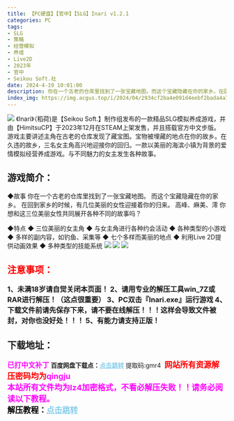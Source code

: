 ```yaml
---
title: 【PC硬盘】【官中】【SLG】Inari v1.2.1
categories: PC
tags:
- SLG
- 策略
- 经营模拟
- 养成
- Live2D
- 2023年
- 官中
- Seikou Soft.社
date: 2024-4-19 10:01:00
description: 你在一个古老的仓库里找到了一张宝藏地图。而这个宝藏隐藏在你的家乡。在回到家乡的时候，有几位美丽的女性迎接着你的归来。高峰、麻美、澪。你想和这三位美丽女性共同展开各种不同的故事吗？
index_img: https://img.acgus.top/i/2024/04/2934cf2ba4e091d4eebf2bada4a7e741.webp
---
```

![](https://img.acgus.top/i/2024/04/2934cf2ba4e091d4eebf2bada4a7e741.webp)
《Inari》（稻荷)是【Seikou Soft.】制作组发布的一款精品SLG模拟养成游戏，并由【HimitsuCP】于2023年12月在STEAM上架发售，并且搭载官方中文步版。
游戏主要讲述主角在古老的仓库发现了藏宝图。宝物被埋藏的地点在你的故乡。在久违的故乡，三名女主角高兴地迎接你的回归。一款以美丽的海滨小镇为背景的爱情模拟经营养成游戏。与不同魅力的女主发生各种故事。

## 游戏简介：
◆故事
你在一个古老的仓库里找到了一张宝藏地图。
而这个宝藏隐藏在你的家乡。
在回到家乡的时候，有几位美丽的女性迎接着你的归来。
高峰、麻美、澪
你想和这三位美丽女性共同展开各种不同的故事吗？

◆特点
◆ 三位美丽的女主角
◆ 与女主角进行各种约会活动
◆ 各种类型的小游戏
◆ 多样的副内容，如钓鱼、采集等
◆ 七个多样而美丽的地点
◆ 利用Live 2D提供动画效果
◆ 多种类型的技能系统
![](https://img.acgus.top/i/2024/04/f5879fa065294755c2deb05f71b6b90c.webp)
![](https://img.acgus.top/i/2024/04/e736448490fdb2b4ef8f1231d868362c.webp)
![](https://img.acgus.top/i/2024/04/46ab5defc6881763a7b08cc7fb63eb59.webp)






## <font color=#FF0000 >注意事项：</font>
<font size=3><b>1、未满18岁请自觉关闭本页面！
2、请用专业的解压工具win_7Z或RAR进行解压！（这点很重要）
3、PC双击『Inari.exe』运行游戏
4、下载文件前请先保存下来，请不要在线解压！！！这样会导致文件被封，对你也没好处！！！
5、有能力请支持正版！</b></font>

## 下载地址：
<font color=#FF00FF size=3><b>已打中文补丁</b></font>
<b>百度网盘下载点：</b><a href="https://pan.baidu.com/s/1Z70NgMrplWdoTp1tJ6uphQ?pwd=gmr4" style="color: #87CEEB;"><b>点击跳转</b></a> 提取码:gmr4
<a style="padding: 0" href="https://post.qingju.org/AD/"><img style="max-width:100%" src="https://img.acgus.top/i/2024/07/478f689b8021d8d499ab43d21acf137a.gif" alt=""></a>
<b><font color=#FF0000 size=4>网站所有资源解压密码均为</b></font><b><font color=#FF00FF size=4>qingju</font><font color=#FF0000 ></font></b><br><b><font color=#FF00FF size=4>本站所有文件均为lz4加密格式，不看必解压失败！！请务必阅读以下教程。</b></font><br><b><font color=#000 size=4>解压教程：</b><a href="https://post.qingju.org/tutorial/000/" style="color: #87CEEB;"><b>点击跳转</b></a>